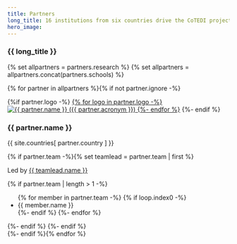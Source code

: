```yaml
---
title: Partners
long_title: 16 institutions from six countries drive the CoTEDI project
hero_image: 
---
```


<h3 class="herotext">{{ long_title }}</h3>
{% set allpartners = partners.research %}
{% set allpartners = allpartners.concat(partners.schools) %}

{% for partner in allpartners %}{% if not partner.ignore -%}
<card class="partner" id="{{ partner.acronym | lower }}">
<div class="partnerlogo">
{%if partner.logo -%}
        <a href="{{ partner.url }}" target="_blank">{% for logo in partner.logo -%}
        <img alt="{{ partner.name }} ({{ partner.acronym }})" src="/images/partners/{{logo}}" class="logo {{ partner.acronym | lower }}" eleventy:ignore>
        {%- endfor %}</a>
{%- endif %}
</div>
<div class="partnerinfo">
    <h3>{{ partner.name }}</h3>
    <p class="country">{{ site.countries[ partner.country ] }}</p>{% if partner.team -%}{% set teamlead = partner.team | first %}
    <p class="teamlead">Led by <a href="{{ teamlead.url }}" target="_blank">{{ teamlead.name }}</a></p>{% if partner.team | length > 1 -%}
    <p class="contributors"></p><ul>
    {% for member in partner.team -%}
    {% if loop.index0 -%}
        <li>{{ member.name }}</li>
    {%- endif %}
    {%- endfor %}
    </ul>
    {%- endif %}
    {%- endif %}
</div>
</card>
{%- endif %}{% endfor %}

